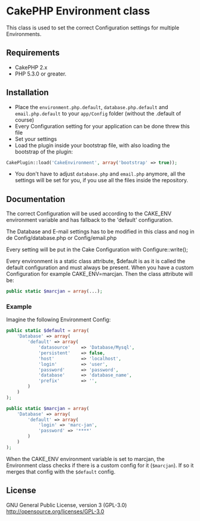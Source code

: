 CakePHP Environment class
================

This class is used to set the correct Configuration settings for multiple Environments.

## Requirements

* CakePHP 2.x
* PHP 5.3.0 or greater.

## Installation

* Place the `environment.php.default`, `database.php.default` and `email.php.default` to your `app/Config` folder (without the .default of course)
* Every Configuration setting for your application can be done threw this file
* Set your settings
* Load the plugin inside your bootstrap file, with also loading the bootstrap of the plugin:

```php
CakePlugin::load('CakeEnvironment', array('bootstrap' => true));
```

* You don't have to adjust `database.php` and `email.php` anymore, all the settings will be set for you, if you use all the files inside the repository.

## Documentation

The correct Configuration will be used according to the CAKE_ENV environment variable and has fallback to the 'default' configuration.

The Database and E-mail settings has to be modified in this class and nog in de Config/database.php or Config/email.php

Every setting will be put in the Cake Configuration with Configure::write();

Every environment is a static class attribute, $default is as it is called the default configuration and must always be present.
When you have a custom Configuration for example CAKE_ENV=marcjan. Then the class attribute will be:

```php
public static $marcjan = array(...);
```

### Example

Imagine the following Environment Config:

```php
public static $default = array(
	'Database' => array(
		'default' => array(
			'datasource'	=> 'Database/Mysql',
			'persistent'	=> false,
			'host'			=> 'localhost',
			'login'			=> 'user',
			'password'		=> 'password',
			'database'		=> 'database_name',
			'prefix'		=> '',
		)
	)
);

public static $marcjan = array(
	'Database' => array(
		'default' => array(
			'login' => 'marc-jan',
			'password' => '****'
		)
	)
);
```

When the CAKE_ENV environment variable is set to marcjan, the Environment class checks if there is a custom config for it (`$marcjan`). If so it merges that config with the `$default` config.

## License
GNU General Public License, version 3 (GPL-3.0)
http://opensource.org/licenses/GPL-3.0